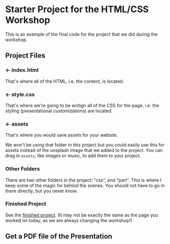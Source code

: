 # Starter Project for the HTML/CSS Workshop

This is an example of the final code for the project that we did during the workshop.

## Project Files

### ← index.html

That's where all of the HTML, i.e. the content, is located.

### ← style.css

That's where we're going to be writign all of the CSS for the page, i.e. the styling (presentational customizations) are located.

### ← assets

That's where you would save assets for your website.

We won't be using that folder in this project but you could easily use this for assets instead of the unsplash image that we added to the project. You can drag in `assets`, like images or music, to add them to your project.

### Other Folders

There are two other folders in the project: "css", and "part". This is where I keep some of the magic for behind the scenes. You should not have to go in there directly, but you never know.

### Finished Project

See the [finished project](). (It may not be exactly the same as the page you worked on today, as we are always changing the workshop!)

## Get a PDF file of the Presentation
